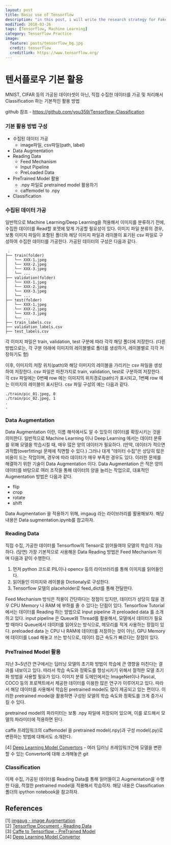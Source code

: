 ```yaml
---
layout: post
title: Basic use of Tensorflow
description: "in this post, i will write the research strategy for Fake(forgery) image detection"
modified: 2018-03-26
tags: [Tensorflow, Machine Learning]
category: Tensorflow Practice
image:
  feature: posts/tensorflow_bg.jpg
  credit: tensorflow
  creditlink: https://www.tensorflow.org/
---
```


# 텐서플로우 기본 활용
MNIST, CIFAR 등의 가공된 데이터셋이 아닌, 직접 수집한 데이터를 가공 및 처리해서 Classification 하는 기본적인 활용 방법

github 참조 - https://github.com/you359/Tensorflow-Classification

### 기본 활용 방법 구성
- 수집된 데이터 가공
    + image파일, csv파일(path, label)
- Data Augmentation
- Reading Data
    + Feed Mechanism
    + Input Pipeline
    + PreLoaded Data
- PreTrained Model 활용
    + .npy 파일로 pretrained model 활용하기
    + caffemodel to .npy
- Classification

### 수집된 데이터 가공
일반적으로 Machine Learning/Deep Learning을 적용해서 이미지를 분류하기 전에, 수집한 데이터를 Read할 포맷에 맞게 가공할 필요성이 있다.
이미지 파일 분류의 경우, 보통 이미지 파일이 포함된 폴더와 해당 이미지 파일과 레이블이 표기된 csv 파일로 구성하여 수집한 데이터를 가공한다.
가공된 데이터의 구성은 다음과 같다.

```
 .
├── train(folder)
│   └── XXX-1.jpeg
│   └── XXX-2.jpeg
│   └── XXX-3.jpeg
│   └── ...
├── validation(folder)
│   └── XXX-1.jpeg
│   └── XXX-2.jpeg
│   └── XXX-3.jpeg
│   └── ...
├── test(folder)
│   └── XXX-1.jpeg
│   └── XXX-2.jpeg
│   └── XXX-3.jpeg
│   └── ...
├── train_labels.csv
├── validation_labels.csv
├── test_labels.csv
```

각 이미지 파일은 train, validation, test 구분에 따라 각각 해당 폴더에 저장한다.
(다른 방법으로는, 각 구분 아래에 이미지의 레이블별로 폴더를 생성하거, 레이블별로 각각 저장하기도 함)

이후, 이미지의 저장 위치(path)와 해당 이미지의 레이블을 가리키는 csv 파일을 생성하여 저장한다.
csv 파일은 마찬가지로 train, validation, test로 구분하여 저장한다.
각 csv 파일에는 0번째 row 에는 이미지의 위치경로(path)가 표시되고, 1번째 row 에는 이미지의 레이블이 표시된다.
csv 파일 구성의 예는 다음과 같다.

```
./train/pic_01.jpeg, 0
./train/pic_02.jpeg, 1
.
.
```

### Data Augmentation
Data Augmentation 이란, 이름 해석에서도 알 수 있듯이 데이터를 확장시키는 것을 의미한다.
일반적으로 Machine Learning 이나 Deep Learning 에서는 데이터 분류를 위해 모델을 학습시킬 때, 매우 많은 양의 데이터가 필요하다. (만약, 데이터가 적으면 과적합(overfitting) 문제에 직면할 수 있다.)
그러나 대게 "데이터 수집"은 상당히 많은 비용이 드는 작업이며, 경우에 따라 데이터가 매우 부족한 경우도 있다. 이러한 문제를 해결하기 위한 기술이 Data Augmentation 이다.
Data Augmentation 은 적은 양의 데이터를 바탕으로 여러 조작을 통해 데이터의 양을 늘리는 작업으로, 대표적인 Augmentation 방법은 다음과 같다.
- flip
- crop
- rotate
- shift

Data Augmentation 을 적용하기 위해, imgaug 라는 라이브러리를 활용해보자.
해당 내용은 Data sugmentation.ipynb를 참고하자.

### Reading Data
직접 수집, 가공한 데이터를 Tensorflow의 Tensor로 읽어들여야 모델의 학습이 가능하다. (당연)
가장 기본적으로 사용해온 Data Reading 방법은 Feed Mechanism 이며 다음과 같이 수행한다.
1. 먼저 python 코드로 PIL이나 opencv 등의 라이브러리를 통해 이미지를 읽어들인다.
2. 읽어들인 이미지와 레이블을 Dictionaly로 구성한다.
3. Tensorflow 모델의 placeholder로 feed_dict를 통해 전달한다.

Feed Mechanism 방식은 적용이 간단하다는 장점이 있지만, 데이터가 상당히 많을 경우 CPU Memory 나 RAM 에 부하를 줄 수 있다는 단점이 있다.
Tensorflow Tutorial 에서는 데이터를 Reading 하는 방법으로 Input pipeline 과 preloaded data 를 소개하고 있다.
input pipeline 은 Queue와 Thread를 활용해서, 모델에서 데이터가 필요할 때마다 Queue에서 데이터를 읽어오는 방식으로, 메모리를 적게 사용하는 장점이 있다.
preloaded data 는 CPU 나 RAM에 데이터를 저장하는 것이 아닌, GPU Memory 에 데이터를 Load 해놓고 쓰는 방식으로, 데이터 접근 속도가 빠르다는 장점이 있다.

### PreTrained Model 활용
지난 3~5년간 연구에서는 딥러닝 모델의 초기화 방법이 학습에 큰 영향을 미친다는 결과를 내보이고 있다. 따라서 학습 속도와 정확도를 향상시키기 위해서 절적한 모델 초기화 방법을 사용할 필요가 있다.
이미지 분류 도메인에서는 ImageNet이나 Pascal, COCO 등의 프로젝트에서 제공한 데이터를 이용한 많은 연구가 이루어지고 있다. 따라서 해당 데이터를 사용해서 학습된 pretrained model도 많이 제공되고 있는 편이다.
이러한 pretrained model을 활용하면 구성된 모델의 학습 속도와 정확도를 크게 증가시킬 수 있다.

pretrained model의 파라미터는 보통 .npy 파일에 저장되어 있으며, 이를 로드해서 모델의 파라미터에 적용하면 된다.

caffe 프레임워크의 caffemodel 을 pretrained model(.npy)과 구성 model(.py)로 변환하는 방법에 대해서도 소개한다.

[4] [Deep Learning Model Convertors](https://github.com/ysh329/deep-learning-model-convertor) - 여러 딥러닝 프레임워크간에 모델을 변환할 수 있는 Convertor에 대해 소개해놓은 git

### Classification
이제 수집, 가공된 데이터를 Reading Data를 통해 읽어들이고 Augmentation을 수행한 다음, 적절한 pretrained model을 적용해서 학습하자.
해당 내용은 Classification폴더의 ipython notebook을 참고하자.

## References
[1] [imgaug - image Augmentation](https://github.com/aleju/imgaug) <br />
[2] [Tensorflow Document - Reading Data](https://www.tensorflow.org/api_guides/python/reading_data) <br />
[3] [Caffe to Tensorflow - PreTrained Model](https://github.com/ethereon/caffe-tensorflow) <br />
[4] [Deep Learning Model Convertor](https://github.com/ysh329/deep-learning-model-convertor) <br />